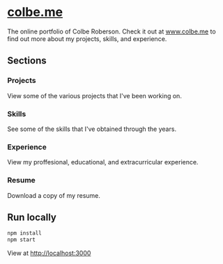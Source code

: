 # [colbe.me](https://www.colbe.me/)
The online portfolio of Colbe Roberson.  Check it out at www.colbe.me to find out more about my projects, skills, and experience.

## Sections
### Projects
View some of the various projects that I've been working on.

### Skills
See some of the skills that I've obtained through the years.

### Experience
View my proffesional, educational, and extracurricular experience.

### Resume
Download a copy of my resume.

## Run locally
```bash
npm install
npm start
```
View at [http://localhost:3000](http://localhost:3000/)
